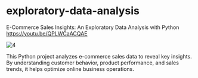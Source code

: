 # exploratory-data-analysis
E-Commerce Sales Insights: An Exploratory Data Analysis with Python
https://youtu.be/QPLWCaACQAE

![4](https://github.com/anuragpras/exploratory-data-analysis/assets/123822254/3ca6ba11-36d8-4cdd-8838-97ae512c70aa)


This Python project analyzes e-commerce sales data to reveal key insights. 
By understanding customer behavior, product performance, and sales trends, it helps optimize online business operations. 

